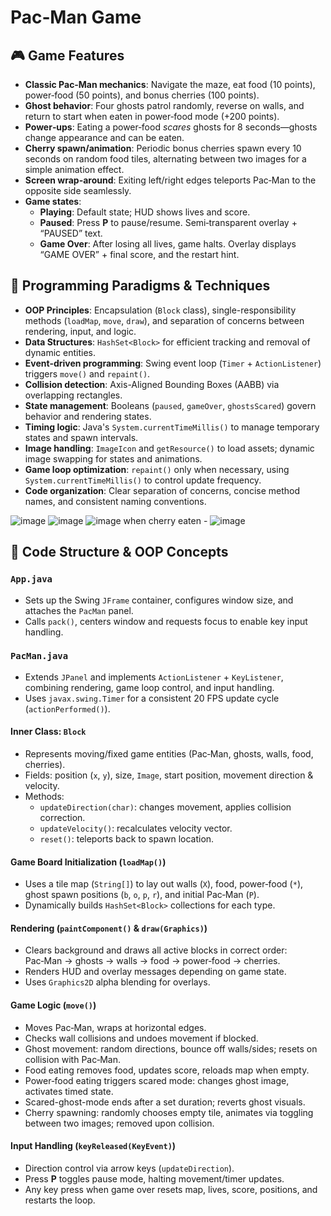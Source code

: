 # Pac‑Man Game

## 🎮 Game Features
- **Classic Pac‑Man mechanics**: Navigate the maze, eat food (10 points), power‑food (50 points), and bonus cherries (100 points).
- **Ghost behavior**: Four ghosts patrol randomly, reverse on walls, and return to start when eaten in power‑food mode (+200 points).
- **Power‑ups**: Eating a power‑food *scares* ghosts for 8 seconds—ghosts change appearance and can be eaten.
- **Cherry spawn/animation**: Periodic bonus cherries spawn every 10 seconds on random food tiles, alternating between two images for a simple animation effect.
- **Screen wrap-around**: Exiting left/right edges teleports Pac‑Man to the opposite side seamlessly.
- **Game states**:
  - **Playing**: Default state; HUD shows lives and score.
  - **Paused**: Press **P** to pause/resume. Semi‑transparent overlay + “PAUSED” text.
  - **Game Over**: After losing all lives, game halts. Overlay displays “GAME OVER” + final score, and the restart hint.

## 🔄 Programming Paradigms & Techniques
- **OOP Principles**: Encapsulation (`Block` class), single-responsibility methods (`loadMap`, `move`, `draw`), and separation of concerns between rendering, input, and logic.
- **Data Structures**: `HashSet<Block>` for efficient tracking and removal of dynamic entities.
- **Event-driven programming**: Swing event loop (`Timer` + `ActionListener`) triggers `move()` and `repaint()`.
- **Collision detection**: Axis-Aligned Bounding Boxes (AABB) via overlapping rectangles.
- **State management**: Booleans (`paused`, `gameOver`, `ghostsScared`) govern behavior and rendering states.
- **Timing logic**: Java's `System.currentTimeMillis()` to manage temporary states and spawn intervals.
- **Image handling**: `ImageIcon` and `getResource()` to load assets; dynamic image swapping for states and animations.
- **Game loop optimization**: `repaint()` only when necessary, using `System.currentTimeMillis()` to control update frequency.
- **Code organization**: Clear separation of concerns, concise method names, and consistent naming conventions.

![image](https://github.com/user-attachments/assets/e3e5129b-2422-4025-80c7-fda3ac95a1d7)
![image](https://github.com/user-attachments/assets/131761ba-137a-406a-8d70-c4bcfa9b226c)
![image](https://github.com/user-attachments/assets/b0e8e7ea-c6f7-47b7-ba0c-e2990a6c8a51)
when cherry eaten - ![image](https://github.com/user-attachments/assets/7c7e5999-39b2-48be-be58-499678704482)


## 🧩 Code Structure & OOP Concepts

### `App.java`
- Sets up the Swing `JFrame` container, configures window size, and attaches the `PacMan` panel.
- Calls `pack()`, centers window and requests focus to enable key input handling.

### `PacMan.java`
- Extends `JPanel` and implements `ActionListener` + `KeyListener`, combining rendering, game loop control, and input handling.
- Uses `javax.swing.Timer` for a consistent 20 FPS update cycle (`actionPerformed()`).

#### Inner Class: `Block`
- Represents moving/fixed game entities (Pac‑Man, ghosts, walls, food, cherries).
- Fields: position (`x`, `y`), size, `Image`, start position, movement direction & velocity.
- Methods:
  - `updateDirection(char)`: changes movement, applies collision correction.
  - `updateVelocity()`: recalculates velocity vector.
  - `reset()`: teleports back to spawn location.

#### Game Board Initialization (`loadMap()`)
- Uses a tile map (`String[]`) to lay out walls (`X`), food, power‑food (`*`), ghost spawn positions (`b`, `o`, `p`, `r`), and initial Pac‑Man (`P`).
- Dynamically builds `HashSet<Block>` collections for each type.

#### Rendering (`paintComponent()` & `draw(Graphics)`)
- Clears background and draws all active blocks in correct order: Pac‑Man → ghosts → walls → food → power‑food → cherries.
- Renders HUD and overlay messages depending on game state.
- Uses `Graphics2D` alpha blending for overlays.

#### Game Logic (`move()`)
- Moves Pac‑Man, wraps at horizontal edges.
- Checks wall collisions and undoes movement if blocked.
- Ghost movement: random directions, bounce off walls/sides; resets on collision with Pac‑Man.
- Food eating removes food, updates score, reloads map when empty.
- Power‑food eating triggers scared mode: changes ghost image, activates timed state.
- Scared-ghost-mode ends after a set duration; reverts ghost visuals.
- Cherry spawning: randomly chooses empty tile, animates via toggling between two images; removed upon collision.

#### Input Handling (`keyReleased(KeyEvent)`)
- Direction control via arrow keys (`updateDirection`).
- Press **P** toggles pause mode, halting movement/timer updates.
- Any key press when game over resets map, lives, score, positions, and restarts the loop.
